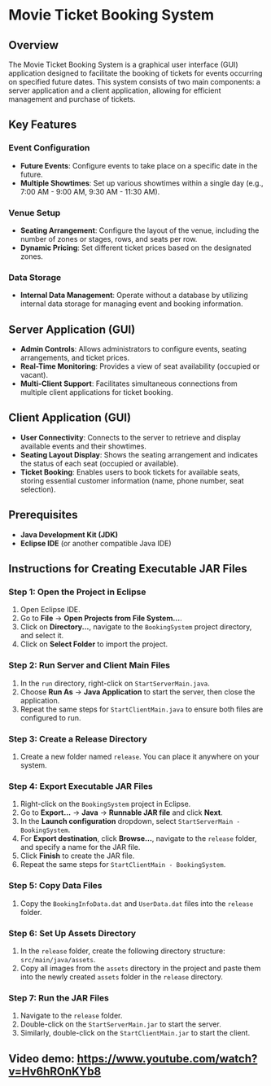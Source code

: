 # Movie Ticket Booking System

## Overview

The Movie Ticket Booking System is a graphical user interface (GUI) application designed to facilitate the booking of tickets for events occurring on specified future dates. This system consists of two main components: a server application and a client application, allowing for efficient management and purchase of tickets.

## Key Features

### Event Configuration
- **Future Events**: Configure events to take place on a specific date in the future.
- **Multiple Showtimes**: Set up various showtimes within a single day (e.g., 7:00 AM - 9:00 AM, 9:30 AM - 11:30 AM).

### Venue Setup
- **Seating Arrangement**: Configure the layout of the venue, including the number of zones or stages, rows, and seats per row.
- **Dynamic Pricing**: Set different ticket prices based on the designated zones.

### Data Storage
- **Internal Data Management**: Operate without a database by utilizing internal data storage for managing event and booking information.

## Server Application (GUI)
- **Admin Controls**: Allows administrators to configure events, seating arrangements, and ticket prices.
- **Real-Time Monitoring**: Provides a view of seat availability (occupied or vacant).
- **Multi-Client Support**: Facilitates simultaneous connections from multiple client applications for ticket booking.

## Client Application (GUI)
- **User Connectivity**: Connects to the server to retrieve and display available events and their showtimes.
- **Seating Layout Display**: Shows the seating arrangement and indicates the status of each seat (occupied or available).
- **Ticket Booking**: Enables users to book tickets for available seats, storing essential customer information (name, phone number, seat selection).

## Prerequisites
- **Java Development Kit (JDK)**
- **Eclipse IDE** (or another compatible Java IDE)

## Instructions for Creating Executable JAR Files

### Step 1: Open the Project in Eclipse
1. Open Eclipse IDE.
2. Go to **File** -> **Open Projects from File System...**.
3. Click on **Directory...**, navigate to the `BookingSystem` project directory, and select it.
4. Click on **Select Folder** to import the project.

### Step 2: Run Server and Client Main Files
1. In the `run` directory, right-click on `StartServerMain.java`.
2. Choose **Run As** -> **Java Application** to start the server, then close the application.
3. Repeat the same steps for `StartClientMain.java` to ensure both files are configured to run.

### Step 3: Create a Release Directory
1. Create a new folder named `release`. You can place it anywhere on your system.

### Step 4: Export Executable JAR Files
1. Right-click on the `BookingSystem` project in Eclipse.
2. Go to **Export...** -> **Java** -> **Runnable JAR file** and click **Next**.
3. In the **Launch configuration** dropdown, select `StartServerMain - BookingSystem`.
4. For **Export destination**, click **Browse...**, navigate to the `release` folder, and specify a name for the JAR file.
5. Click **Finish** to create the JAR file.
6. Repeat the same steps for `StartClientMain - BookingSystem`.

### Step 5: Copy Data Files
1. Copy the `BookingInfoData.dat` and `UserData.dat` files into the `release` folder.

### Step 6: Set Up Assets Directory
1. In the `release` folder, create the following directory structure: `src/main/java/assets`.
2. Copy all images from the `assets` directory in the project and paste them into the newly created `assets` folder in the `release` directory.

### Step 7: Run the JAR Files
1. Navigate to the `release` folder.
2. Double-click on the `StartServerMain.jar` to start the server.
3. Similarly, double-click on the `StartClientMain.jar` to start the client.

## Video demo: https://www.youtube.com/watch?v=Hv6hROnKYb8
